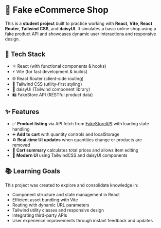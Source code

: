 # 🛒 Fake eCommerce Shop

This is a **student project** built to practice working with **React**, **Vite**, **React Router**, **Tailwind CSS**, and **daisyUI**. It simulates a basic online shop using a fake product API and showcases dynamic user interactions and responsive design.

## 🚀 Tech Stack

- ⚛️ React (with functional components & hooks)  
- ⚡ Vite (for fast development & builds)  
- 🌐 React Router (client-side routing)  
- 🎨 Tailwind CSS (utility-first styling)  
- 🌈 daisyUI (Tailwind component library)  
- 🛍️ FakeStore API (RESTful product data)

## ✨ Features

- ✅ **Product listing** via API fetch from [FakeStoreAPI](https://fakestoreapi.com) with loading state handling
- ➕ **Add to cart** with quantity controls and localStorage
- ♻️ **Real-time UI updates** when quantities change or products are removed
- 🧮 **Cart summary** calculates total prices and allows item editing
- 💅 **Modern UI** using TailwindCSS and daisyUI components

## 📚 Learning Goals

This project was created to explore and consolidate knowledge in:

- Component structure and state management in React
- Efficient asset bundling with Vite
- Routing with dynamic URL parameters
- Tailwind utility classes and responsive design
- Integrating third-party APIs
- User experience improvements through instant feedback and updates
